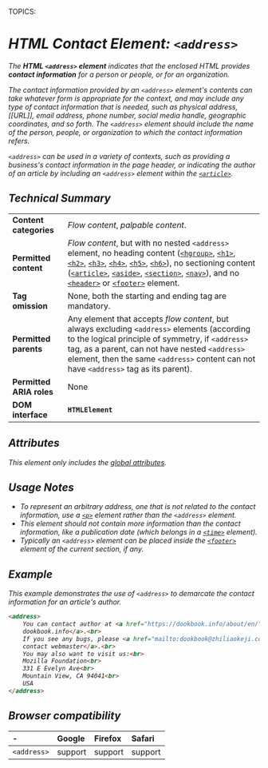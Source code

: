 TOPICS: <address>

# HTML Contact Element: `<address>`

The **HTML `<address>` element** indicates that the enclosed HTML provides **contact information** for
a person or people, or for an organization.

The contact information provided by an `<address>` element's contents can take whatever form is
appropriate for the context, and may include any type of contact information that is needed,
such as *physical address*, *[[URL]]*, *email address*, *phone number*, *social media handle*,
*geographic coordinates*, and so forth. The `<address>` element should include the name of the
person, people, or organization to which the contact information refers.

`<address>` can be used in a variety of contexts, such as providing a business's contact information
in the page header, or indicating the author of an article by including an `<address>`
element within the *[`<article>`](/en/webfrontend/<article>)*.

## Technical Summary

|  |  |
| :-- | :-- |
| **Content categories** | *Flow content*, *palpable content*. |
| **Permitted content** | *Flow content*, but with no nested `<address>` element, no heading content ([`<hgroup>`](/en/webfrontend/<hgroup>), [`<h1>`](/en/webfrontend/<h1>), [`<h2>`](/en/webfrontend/<h2>), [`<h3>`](/en/webfrontend/<h3>), [`<h4>`](/en/webfrontend/<h4>), [`<h5>`](/en/webfrontend/<h5>), [`<h6>`](/en/webfrontend/<h6>)), no sectioning content ([`<article>`](/en/webfrontend/<article>), [`<aside>`](/en/webfrontend/<aside>), [`<section>`](/en/webfrontend/<section>), [`<nav>`](/en/webfrontend/<nav>)), and no [`<header>`](/en/webfrontend/<header>) or [`<footer>`](/en/webfrontend/<footer>) element. |
| **Tag omission** | None, both the starting and ending tag are mandatory. |
| **Permitted parents** | Any element that accepts *flow content*, but always excluding `<address>` elements (according to the logical principle of symmetry, if `<address>` tag, as a parent, can not have nested `<address>` element, then the same `<address>` content can not have `<address>` tag as its parent). |
| **Permitted ARIA roles** | None |
| **DOM interface** | **`HTMLElement`** |

## Attributes

This element only includes the [global attributes](/en/webfrontend/HTML_Global_Attributes).

## Usage Notes

- To represent an arbitrary address, one that is not related to the contact information, use a
[`<p>`](/en/webfrontend/<p>) element rather than the `<address>` element.
- This element should not contain more information than the contact information, like a publication
date (which belongs in a [`<time>`](/en/webfrontend/<time>) element).
- Typically an `<address>` element can be placed inside the
[`<footer>`](/en/webfrontend/<footer>) element of the current section, if any.

## Example

This example demonstrates the use of `<address>` to demarcate the contact
information for an article's author.

```html
<address>
    You can contact author at <a href="https://dookbook.info/about/en/">
    dookbook.info</a>.<br>
    If you see any bugs, please <a href="mailto:dookbook@zhiliaokeji.com">
    contact webmaster</a>.<br>
    You may also want to visit us:<br>
    Mozilla Foundation<br>
    331 E Evelyn Ave<br>
    Mountain View, CA 94041<br>
    USA
</address>
```

## Browser compatibility

| - | Google | Firefox | Safari |
| :--- | :--- | :--- | :--- |
| `<address>` | support | support | support |
